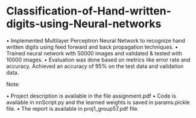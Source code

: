 # Classification-of-Hand-written-digits-using-Neural-networks

• Implemented Multilayer Perceptron Neural Network to recognize hand
written digits using feed forward and back propagation techniques.
• Trained neural network with 50000 images and validated & tested with
10000 images.
• Evaluation was done based on metrics like error rate and accuracy.
Achieved an accuracy of 95% on the test data and validation data.

Note:

• Project description is available in the file assignment.pdf
• Code is available in nnScript.py and the learned weights is saved in
params.pickle file.
• The report is available in proj1_group57.pdf file.
